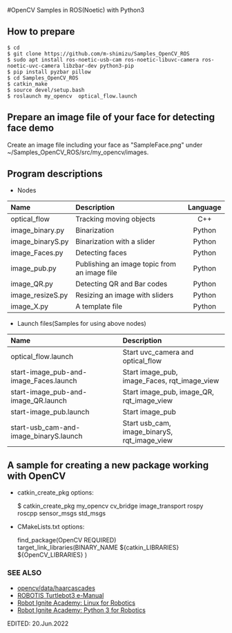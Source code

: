 #OpenCV Samples in ROS(Noetic) with Python3  

## How to prepare  

    $ cd  
    $ git clone https://github.com/m-shimizu/Samples_OpenCV_ROS  
    $ sudo apt install ros-noetic-usb-cam ros-noetic-libuvc-camera ros-noetic-uvc-camera libzbar-dev python3-pip  
    $ pip install pyzbar pillow  
    $ cd Samples_OpenCV_ROS  
    $ catkin_make  
    $ source devel/setup.bash  
    $ roslaunch my_opencv  optical_flow.launch  

## Prepare an image file of your face for detecting face demo  
Create an image file including your face as "SampleFace.png" under ~/Samples_OpenCV_ROS/src/my_opencv/images.  

## Program descriptions  

* Nodes  

|Name|Description|Language|
|:---|:----------|:------:|
|optical_flow|Tracking moving objects|C++|
|image_binary.py|Binarization|Python|
|image_binaryS.py|Binarization with a slider|Python|
|image_Faces.py|Detecting faces|Python|
|image_pub.py|Publishing an image topic from an image file|Python|
|image_QR.py|Detecting QR and Bar codes|Python|
|image_resizeS.py|Resizing an image with sliders|Python|
|image_X.py|A template file|Python|

* Launch files(Samples for using above nodes)  

|Name|Description|
|:---|:-----------|
|optical_flow.launch|Start uvc_camera and optical_flow|
|start-image_pub-and-image_Faces.launch|Start image_pub, image_Faces, rqt_image_view|
|start-image_pub-and-image_QR.launch|Start image_pub, image_QR, rqt_image_view|
|start-image_pub.launch|Start image_pub|
|start-usb_cam-and-image_binaryS.launch|Start usb_cam, image_binaryS, rqt_image_view|

## A sample for creating a new package working with OpenCV  
* catkin_create_pkg options:  

    $  catkin_create_pkg my_opencv cv_bridge image_transport rospy roscpp sensor_msgs std_msgs  

* CMakeLists.txt options:  

    find_package(OpenCV REQUIRED)  
    target_link_libraries(BINARY_NAME ${catkin_LIBRARIES} ${OpenCV_LIBRARIES} )  

### SEE ALSO  
* [opencv/data/haarcascades](https://github.com/opencv/opencv/tree/master/data/haarcascades)  
* [ROBOTIS Turtlebot3 e-Manual](http://emanual.robotis.com/docs/en/platform/turtlebot3/overview/)  
* [Robot Ignite Academy: Linux for Robotics](https://www.robotigniteacademy.com/ja/course/linux-for-robotics_40_0/)  
* [Robot Ignite Academy: Python 3 for Robotics](https://www.robotigniteacademy.com/ja/course/python-3-for-robotics_38_0/)  

EDITED: 20.Jun.2022  
